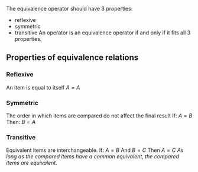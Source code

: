 

The equivalence operator should have 3 properties:
- reflexive
- symmetric
- transitive
An operator is an equivalence operator if and only if it fits all 3 properties.


## Properties of equivalence relations
### Reflexive
An item is equal to itself
$A=A$
### Symmetric
The order in which items are compared do not affect the final result
If: $A = B$ 
Then: $B = A$
### Transitive
Equivalent items are interchangeable.
If: $A = B$  And  $B = C$
Then $A=C$
*As long as the compared items have a common equivalent, the compared items are equivalent.*
